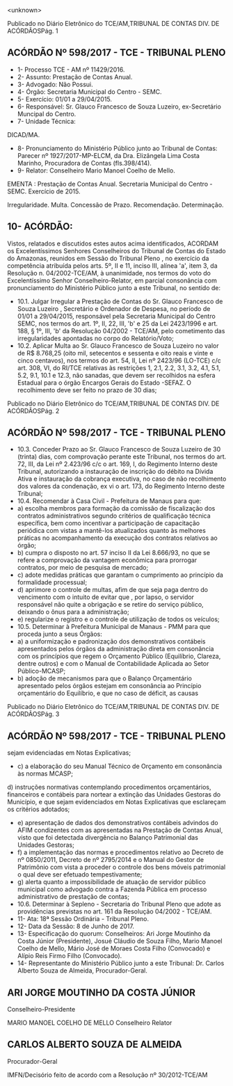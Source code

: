 &lt;unknown&gt;

Publicado  no  Diário Eletrônico do TCE/AM,TRIBUNAL DE CONTAS DIV. DE  ACÓRDÃOSPág. 1

## ACÓRDÃO Nº 598/2017 - TCE - TRIBUNAL PLENO

- 1- Processo TCE - AM nº 11429/2016.
- 2- Assunto: Prestação de Contas Anual.
- 3- Advogado: Não Possui.
- 4- Órgão: Secretaria Municipal do Centro - SEMC.
- 5- Exercício: 01/01 a 29/04/2015.
- 6- Responsável: Sr.  Glauco  Francesco  de  Souza  Luzeiro,  ex-Secretário  Muncipal  do Centro.
- 7- Unidade Técnica:

DICAD/MA.

- 8- Pronunciamento  do Ministério  Público  junto  ao Tribunal  de Contas: Parecer  nº 1927/2017-MP-ELCM, da Dra. Elizângela Lima Costa Marinho, Procuradora de Contas (fls.398/414).
- 9- Relator: Conselheiro Mario Manoel Coelho de Mello.

EMENTA :  Prestação  de  Contas  Anual.  Secretaria Municipal do Centro - SEMC. Exercício de 2015.

Irregularidade. Multa. Concessão de Prazo. Recomendação. Determinação.

## 10-  ACÓRDÃO:

Vistos, relatados e discutidos estes autos acima identificados, ACORDAM os Excelentíssimos Senhores Conselheiros do Tribunal de Contas do Estado do Amazonas, reunidos em Sessão do Tribunal Pleno , no exercício da competência atribuída pelos arts. 5º, II e 11, inciso III, alínea 'a', item 3, da Resolução n. 04/2002-TCE/AM, à unanimidade, nos termos do voto do Excelentíssimo Senhor Conselheiro-Relator, em parcial consonância com pronunciamento do Ministério Público junto a este Tribunal, no sentido de:

- 10.1.  Julgar Irregular a  Prestação de Contas do Sr. Glauco Francesco de Souza  Luzeiro ,  Secretário  e  Ordenador  de  Despesa,  no  período  de 01/01 a 29/04/2015, responsável pela Secretaria  Municipal do Centro  SEMC, nos termos do art. 1º, II, 22, III, 'b' e 25 da Lei 2423/1996 e art. 188, § 1º,  III, 'b' da Resolução 04/2002  - TCE/AM, pelo cometimento das irregularidades apontadas no corpo do Relatório/Voto;
- 10.2.  Aplicar Multa ao Sr. Glauco Francesco de Souza Luzeiro no valor de R$ 8.768,25 (oito mil, setecentos e sessenta e oito reais e vinte e cinco centavos), nos termos do art. 54, II, Lei nº 2423/96 (LO-TCE) c/c art. 308, VI,  do  RI/TCE relativas às restrições 1, 2.1, 2.2, 3.1, 3.2, 4.1, 5.1, 5.2, 9.1,  10.1  e  12.3,  não  sanadas,  que  devem  ser  recolhidos  na  esfera Estadual para o órgão  Encargos  Gerais  do  Estado -SEFAZ.  O recolhimento deve ser feito no prazo de 30 dias;

Publicado  no  Diário Eletrônico do TCE/AM,TRIBUNAL DE CONTAS DIV. DE  ACÓRDÃOSPág. 2

## ACÓRDÃO Nº 598/2017 - TCE - TRIBUNAL PLENO

- 10.3.  Conceder  Prazo ao Sr. Glauco  Francesco  de  Souza  Luzeiro de  30 (trinta) dias, com comprovação perante este Tribunal, nos termos do art. 72, III,  da  Lei  nº  2.423/96  c/c  o  art.  169,  I,  do  Regimento  Interno  deste Tribunal,  autorizando  a  instauração  de  inscrição  do  débito  na  Dívida Ativa e instauração da cobrança executiva, no caso de não recolhimento dos valores da condenação, ex vi o art. 173, do Regimento Interno deste Tribunal;
- 10.4.  Recomendar à Casa Civil - Prefeitura de Manaus para que:
- a) escolha membros para formação da comissão de fiscalização dos contratos administrativos segundo critérios de qualificação técnica específica, bem  como  incentivar  a  participação de capacitação periódica com vistas a mantê-los atualizados quanto às melhores práticas no acompanhamento da execução  dos contratos relativos ao órgão;
- b) cumpra o disposto no art. 57 inciso II da Lei 8.666/93, no que se refere  a  comprovação  da  vantagem  econômica  para  prorrogar contratos, por  meio  de  pesquisa  de  mercado;
- c) adote medidas   práticas que  garantam  o  cumprimento   ao princípio  da formalidade processual;
- d) aprimore  o  controle   de   multas,   afim    de   que   seja   paga dentro  do vencimento com o  intuito de evitar que , por  lapso,  o servidor responsável  não quite a obrigação e se retire do serviço público, deixando o ônus para a administração;
- e) regularize  o  registro   e  o  controle  de  utilização  de  todos  os veículos;
- 10.5.  Determinar à Prefeitura Municipal de Manaus - PMM para que proceda junto a seus Órgãos:
- a) a  uniformização  e  padronização  dos  demonstrativos  contábeis apresentados pelos órgãos da administração direta em consonância com os princípios que regem o Orçamento Público (Equilíbrio, Clareza, dentre outros) e com o Manual de Contabilidade Aplicada ao Setor Público-MCASP;
- b) adoção de mecanismos  para que o Balanço Orçamentário apresentado  pelos  órgãos  estejam  em  consonância  ao  Princípio orçamentário  do  Equilíbrio,  e  que  no  caso  de  déficit,  as causas

Publicado  no  Diário Eletrônico do TCE/AM,TRIBUNAL DE CONTAS DIV. DE  ACÓRDÃOSPág. 3

## ACÓRDÃO Nº 598/2017 - TCE - TRIBUNAL PLENO

sejam evidenciadas em Notas Explicativas;

- c) a elaboração do seu Manual Técnico de Orçamento em consonância às normas MCASP;

d) instruções normativas contemplando procedimentos orçamentários, financeiros e contábeis para nortear a extinção das Unidades Gestoras do Município, e que sejam evidenciados em Notas Explicativas que esclareçam os critérios adotados;

- e) apresentação de dados dos demonstrativos contábeis advindos do AFIM  condizentes  com  as  apresentadas  na  Prestação  de  Contas Anual, visto que foi detectada divergência no Balanço Patrimonial das Unidades Gestoras;
- f)  a  implementação das normas e procedimentos relativo ao Decreto de nº 0850/2011, Decreto de nº 2795/2014 e o Manual do Gestor de Patrimônio com  vista a proceder  o  controle dos  bens  móveis patrimonial o qual deve ser efetuado tempestivamente;
- g)  alerta  quanto  a  impossibilidade  de  atuação  de  servidor  público municipal  como  advogado  contra  a  Fazenda  Pública  em  processo administrativo de prestação de contas;
- 10.6.  Determinar à  Sepleno  -  Secretaria  do  Tribunal  Pleno  que  adote  as providências previstas no art. 161 da Resolução 04/2002 - TCE/AM.
- 11- Ata: 18ª Sessão Ordinária - Tribunal Pleno.
- 12- Data da Sessão: 8 de Junho de 2017.
- 13- Especificação  do  quorum: Conselheiros: Ari Jorge Moutinho  da  Costa  Júnior (Presidente),  Josué  Cláudio  de  Souza  Filho,  Mario  Manoel  Coelho  de  Mello,  Mário José de Moraes Costa Filho (Convocado) e Alípio Reis Firmo Filho (Convocado).
- 14- Representante  do  Ministério  Público  junto  a  este  Tribunal: Dr. Carlos  Alberto Souza de Almeida, Procurador-Geral.

## ARI JORGE MOUTINHO DA COSTA JÚNIOR

Conselheiro-Presidente

MARIO MANOEL COELHO DE MELLO Conselheiro Relator

## CARLOS ALBERTO SOUZA DE ALMEIDA

Procurador-Geral

IMFN/Decisório feito de acordo com a Resolução nº 30/2012-TCE/AM